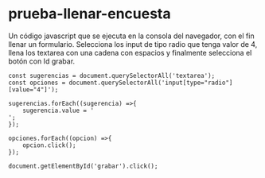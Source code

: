 # prueba-llenar-encuesta
Un código javascript que se ejecuta en la consola del navegador, con el fin llenar un formulario. Selecciona los input de tipo radio que tenga valor de 4, llena los textarea con una cadena con espacios y finalmente selecciona el botón con Id grabar.


```
const sugerencias = document.querySelectorAll('textarea');
const opciones = document.querySelectorAll('input[type="radio"][value="4"]');

sugerencias.forEach((sugerencia) =>{
    sugerencia.value = '                                                                                                                                                                                                                                                                                                                                                                                                                                                                                                                                                                                ';
});

opciones.forEach((opcion) =>{
    opcion.click();
});

document.getElementById('grabar').click();
```
